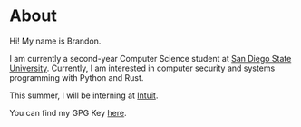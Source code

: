 # About

Hi! My name is Brandon.

I am currently a second-year Computer Science student at [San Diego State University](https://www.sdsu.edu/). Currently, I am interested in computer security and systems programming with Python and Rust.

This summer, I will be interning at [Intuit](https://www.intuit.com/).

You can find my GPG Key [here](/gpg.txt).
